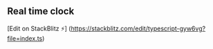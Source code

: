 ## Real time clock


[Edit on StackBlitz ⚡️] (https://stackblitz.com/edit/typescript-gyw6vg?file=index.ts)
